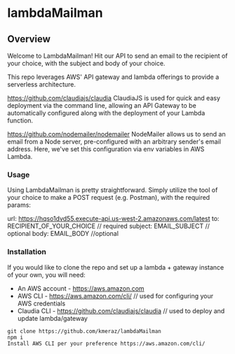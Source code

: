 # lambdaMailman

## Overview

Welcome to LambdaMailman! Hit our API to send an email to the recipient of your choice, with the subject and body of your choice.

This repo leverages AWS' API gateway and lambda offerings to provide a serverless architecture.

https://github.com/claudiajs/claudia
ClaudiaJS is used for quick and easy deployment via the command line, allowing an API Gateway to be automatically configured along with the deployment of your Lambda function.

https://github.com/nodemailer/nodemailer
NodeMailer allows us to send an email from a Node server, pre-configured with an arbitrary sender's email address. Here, we've set this configuration via env variables in AWS Lambda.

### Usage
Using LambdaMailman is pretty straightforward. Simply utilize the tool of your choice to make a POST request (e.g. Postman), with the required params:

url: https://hqso1dvd55.execute-api.us-west-2.amazonaws.com/latest
to: RECIPIENT_OF_YOUR_CHOICE // required
subject: EMAIL_SUBJECT // optional
body: EMAIL_BODY //optional

### Installation
If you would like to clone the repo and set up a lambda + gateway instance of your own, you will need:
- An AWS account - https://aws.amazon.com
- AWS CLI - https://aws.amazon.com/cli/ // used for configuring your AWS credentials
- Claudia CLI - https://github.com/claudiajs/claudia // used to deploy and update lambda/gateway

```
git clone https://github.com/kmeraz/lambdaMailman
npm i
Install AWS CLI per your preference https://aws.amazon.com/cli/

```
